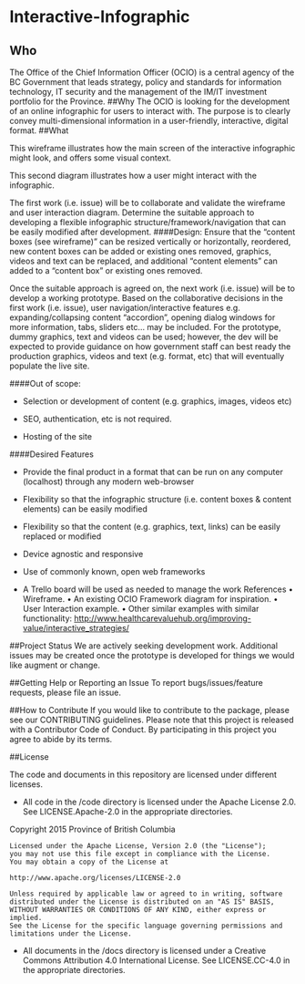 # Interactive-Infographic

## Who The Office of the Chief Information Officer (OCIO) is a central agency of the BC Government that leads strategy, policy and standards for information technology, IT security and the management of the IM/IT investment portfolio for the Province.##WhyThe OCIO is looking for the development of an online infographic for users to interact with. The purpose is to clearly convey multi-dimensional information in a user-friendly, interactive, digital format.##What 
This wireframe illustrates how the main screen of the interactive infographic might look, and offers some visual context. 

This second diagram illustrates how a user might interact with the infographic.The first work (i.e. issue) will be to collaborate and validate the wireframe and user interaction diagram. Determine the suitable approach to developing a flexible infographic structure/framework/navigation that can be easily modified after development. 
####Design: 
Ensure that the “content boxes (see wireframe)” can be resized vertically or horizontally, reordered, new content boxes can be added or existing ones removed, graphics, videos and text can be replaced, and additional “content elements” can added to a “content box” or existing ones removed. Once the suitable approach is agreed on, the next work (i.e. issue) will be to develop a working prototype. Based on the collaborative decisions in the first work (i.e. issue), user navigation/interactive features e.g. expanding/collapsing content “accordion”, opening dialog windows for more information, tabs, sliders etc… may be included.For the prototype, dummy graphics, text and videos can be used; however, the dev will be expected to provide guidance on how government staff can best ready the production graphics, videos and text (e.g. format, etc) that will eventually populate the live site.####Out of scope:
- Selection or development of content (e.g. graphics, images, videos etc)


- SEO, authentication, etc is not required.

- Hosting of the site####Desired Features

- Provide the final product in a format that can be run on any computer (localhost) through any modern web-browser

- Flexibility so that the infographic structure (i.e. content boxes & content elements) can be easily modified

- Flexibility so that the content (e.g. graphics, text, links) can be easily replaced or modified 

- Device agnostic and responsive

- Use of commonly known, open web frameworks

- A Trello board will be used as needed to manage the workReferences•	Wireframe. •	An existing OCIO Framework diagram for inspiration.•	User Interaction example.•	Other similar examples with similar functionality: http://www.healthcarevaluehub.org/improving-value/interactive_strategies/##Project StatusWe are actively seeking development work. Additional issues may be created once the prototype is developed for things we would like augment or change.##Getting Help or Reporting an IssueTo report bugs/issues/feature requests, please file an issue.##How to ContributeIf you would like to contribute to the package, please see our CONTRIBUTING guidelines.Please note that this project is released with a Contributor Code of Conduct. By participating in this project you agree to abide by its terms.##License The code and documents in this repository are licensed under different licenses.- All code in the /code directory is licensed under the Apache License 2.0. See LICENSE.Apache-2.0 in the appropriate directories.Copyright 2015 Province of British Columbia	Licensed under the Apache License, Version 2.0 (the "License");	you may not use this file except in compliance with the License.	You may obtain a copy of the License at    	http://www.apache.org/licenses/LICENSE-2.0	Unless required by applicable law or agreed to in writing, software	distributed under the License is distributed on an "AS IS" BASIS,	WITHOUT WARRANTIES OR CONDITIONS OF ANY KIND, either express or implied.	See the License for the specific language governing permissions and	limitations under the License.- All documents in the /docs directory is licensed under a Creative Commons Attribution 4.0 International License. See LICENSE.CC-4.0 in the appropriate directories.